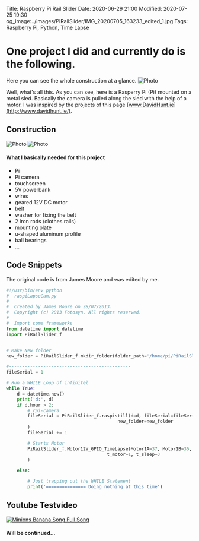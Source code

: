 Title: Raspberry Pi Rail Slider
Date: 2020-06-29 21:00
Modified: 2020-07-25 19:30
og_image:../images/PIRailSlider/IMG_20200705_163233_edited_1.jpg
Tags: Raspberry Pi, Python, Time Lapse

# One project I did and currently do is the following.
Here you can see the whole construction at a glance.
![Photo]({attach}../images/PIRailSlider/IMG_20200712_115919_compressed.jpg)

Well, what's all this. As you can see, here is a Rasperry Pi (Pi) mounted on a metal sled. 
Basically the camera is pulled along the sled with the help of a motor. I was inspired by the projects of this page [www.DavidHunt.ie](http://www.davidhunt.ie/).

## Construction
![Photo]({attach}../images/PIRailSlider/IMG_20200709_191035_resize.jpg)
![Photo]({attach}../images/PIRailSlider/IMG_20200709_191045_resize.jpg)

#### What I basically needed for this project
* Pi
* Pi camera
* touchscreen
* 5V powerbank
* wires
* geared 12V DC motor
* belt
* washer for fixing the belt
* 2 iron rods (clothes rails)
* mounting plate
* u-shaped aluminum profile
* ball bearings
* ...

## Code Snippets
The original code is from James Moore and was edited by me. 
```python
#!/usr/bin/env python
#  raspiLapseCam.py
#
#  Created by James Moore on 28/07/2013.
#  Copyright (c) 2013 Fotosyn. All rights reserved.
#
#  Import some frameworks
from datetime import datetime
import PiRailSlider_f


# Make New folder
new_folder = PiRailSlider_f.mkdir_folder(folder_path='/home/pi/PiRailSlider/LapsePiTouch/Lapse')

#----------------------------------------------
fileSerial = 1

# Run a WHILE Loop of infinitel
while True:
    d = datetime.now()
    print('d:', d)
    if d.hour > 2:
        # rpi-camera
        fileSerial = PiRailSlider_f.raspistill(d=d, fileSerial=fileSerial,
                                          new_folder=new_folder
        )
        fileSerial += 1

        # Starts Motor
        PiRailSlider_f.Motor12V_GPIO_TimeLapse(Motor1A=37, Motor1B=36, Motor1E=33,
                                      t_motor=1, t_sleep=3
        )

    else:

        # Just trapping out the WHILE Statement
        print('=============== Doing nothing at this time')
```
## Youtube Testvideo
[![Minions Banana Song Full Song](http://img.youtube.com/vi/-9EHdp1ynUU/0.jpg)](https://www.youtube.com/watch?v=-9EHdp1ynUU)



#### Will be continued...



